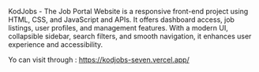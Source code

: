 ﻿KodJobs - The Job Portal Website is a responsive front-end project using HTML, CSS, and JavaScript and APIs. 
It offers dashboard access, job listings, user profiles, and management features. 
With a modern UI, collapsible sidebar, search filters, and smooth navigation, it enhances user experience and accessibility.

Yo can visit through : https://kodjobs-seven.vercel.app/ 
